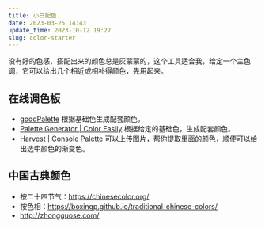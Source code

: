 ```yaml
---
title: 小白配色
date: 2023-03-25 14:43
update_time: 2023-10-12 19:27
slug: color-starter
---
```


没有好的色感，搭配出来的颜色总是灰蒙蒙的，这个工具适合我，给定一个主色调，它可以给出几个相近或相补得颜色，先用起来。

## 在线调色板

- [goodPalette](https://goodpalette.io/d61a8e-233aeb-c2babf) 根据基础色生成配套颜色。
- [Palette Generator | Color Easily](https://www.coloreasily.com/palette-generator/)
  根据给定的基础色，生成配套颜色。
- [Harvest | Console Palette](https://harvest.whil.online/dashboard)
  可以上传图片，帮你提取里面的颜色，顺便可以给出选中颜色的渐变色。



## 中国古典颜色

* 按二十四节气：<https://chinesecolor.org/>
* 按色相：<https://boxingp.github.io/traditional-chinese-colors/>
* <http://zhongguose.com/>